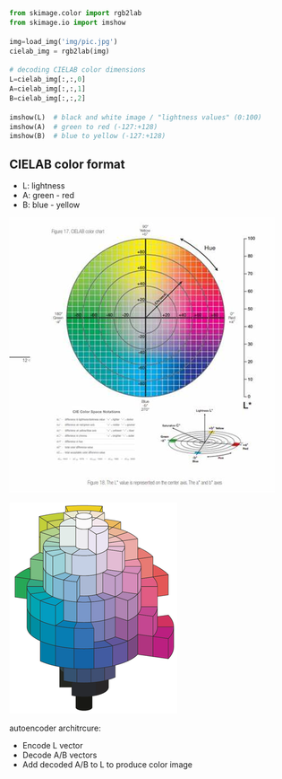 
```python
from skimage.color import rgb2lab
from skimage.io import imshow

img=load_img('img/pic.jpg')
cielab_img = rgb2lab(img)

# decoding CIELAB color dimensions
L=cielab_img[:,:,0] 
A=cielab_img[:,:,1]
B=cielab_img[:,:,2]

imshow(L)  # black and white image / "lightness values" (0:100)
imshow(A)  # green to red (-127:+128)
imshow(B)  # blue to yellow (-127:+128)
```

## CIELAB color format
- L: lightness
- A: green - red
- B: blue - yellow

![Cielab Color Chart](img/cielab_color_chart.jpeg)

![alt text](img/CIELHLC_3D.png)

<!-- Start by normalize A/B vectors (0:1) -->

autoencoder architrcure:
- Encode L vector
- Decode A/B vectors
- Add decoded A/B to L to produce color image



<!-- https://www.youtube.com/watch?time_continue=1234&v=EujccFRio7o&embeds_referring_euri=https%3A%2F%2Fwww.bing.com%2F&embeds_referring_origin=https%3A%2F%2Fwww.bing.com&source_ve_path=MjM4NTE&feature=emb_title -->

